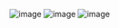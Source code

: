 ![image](https://user-images.githubusercontent.com/40969203/103509435-7c302600-4ea6-11eb-8302-9e27b7e38791.png)
![image](https://user-images.githubusercontent.com/40969203/103509448-83efca80-4ea6-11eb-8bf2-97a58e891263.png)
![image](https://user-images.githubusercontent.com/40969203/103509452-87835180-4ea6-11eb-84e0-bba47007431f.png)
